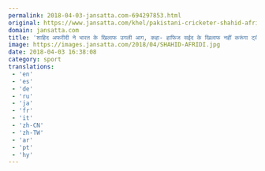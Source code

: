 ```yaml
---
permalink: 2018-04-03-jansatta.com-694297853.html
original: https://www.jansatta.com/khel/pakistani-cricketer-shahid-afridi-refuses-to-condemn-pak-terror-after-insulting-india/620685/
domain: jansatta.com
title: 'शाहिद अफरीदी ने भारत के खिलाफ उगली आग, कहा- हाफिज सईद के खिलाफ नहीं करूंगा ट्वीट'
image: https://images.jansatta.com/2018/04/SHAHID-AFRIDI.jpg
date: 2018-04-03 16:38:08
category: sport
translations: 
 - 'en'
 - 'es'
 - 'de'
 - 'ru'
 - 'ja'
 - 'fr'
 - 'it'
 - 'zh-CN'
 - 'zh-TW'
 - 'ar'
 - 'pt'
 - 'hy'
---
```


